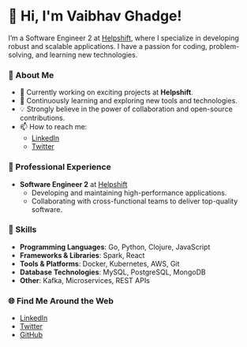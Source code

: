 
# 👋 Hi, I'm Vaibhav Ghadge!

I’m a Software Engineer 2 at [Helpshift](https://www.helpshift.com/), where I specialize in developing robust and scalable applications. I have a passion for coding, problem-solving, and learning new technologies.

### 🌟 About Me

- 🔭 Currently working on exciting projects at **Helpshift**.
- 🌱 Continuously learning and exploring new tools and technologies.
- 💡 Strongly believe in the power of collaboration and open-source contributions.
- 📫 How to reach me: 
  - [LinkedIn](https://www.linkedin.com/in/vaibhav2ghadge/) 
  - [Twitter](https://twitter.com/vaibhav2ghadge)

### 💼 Professional Experience

- **Software Engineer 2** at [Helpshift](https://www.helpshift.com/)
  - Developing and maintaining high-performance applications.
  - Collaborating with cross-functional teams to deliver top-quality software.

### 🚀 Skills

- **Programming Languages**: Go, Python, Clojure, JavaScript
- **Frameworks & Libraries**: Spark, React
- **Tools & Platforms**: Docker, Kubernetes, AWS, Git
- **Database Technologies**: MySQL, PostgreSQL, MongoDB
- **Other**: Kafka, Microservices, REST APIs


### 🌐 Find Me Around the Web

- [LinkedIn](https://www.linkedin.com/in/vaibhav2ghadge/)
- [Twitter](https://twitter.com/vaibhav2ghadge)
- [GitHub](https://github.com/vaibhav2ghadge)
